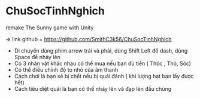 # ChuSocTinhNghich
remake The Sunny game with Unity


=> link github = https://github.com/SmithC3k56/ChuSocTinhNghich

- Di chuyển  dùng phím arrow trái và phải, dùng Shift Left để dash, dùng Space để nhảy lên
- Có 3 nhân vật khác nhau có thể mua nếu bạn đủ tiền ( Thóc , Thỏ, Sóc)
- Có thể điều chỉnh độ to nhỏ của âm thanh
- Cách chơi là bạn sẽ bị chết nếu bị quái đánh ( khi lượng hạt bạn lấy được hết)
- Cách tiêu diệt quái là bạn có thể nhảy lên và đạp lên đầu chúng
